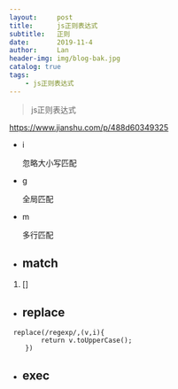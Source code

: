 ```yaml
---
layout:     post
title:      js正则表达式
subtitle:   正则
date:       2019-11-4
author:     Lan
header-img: img/blog-bak.jpg
catalog: true
tags:
    - js正则表达式
---
```

>js正则表达式

https://www.jianshu.com/p/488d60349325

-  i
    
    忽略大小写匹配 
-  g
    
    全局匹配
-  m
    
    多行匹配

- ## match
1. []

- ## replace
```  
 replace(/regexp/,(v,i){
        return v.toUpperCase();
    })
```

- ## exec